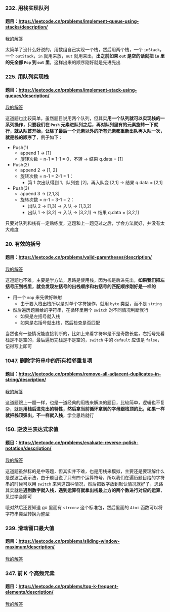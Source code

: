 ### 232. 用栈实现队列
#### 题目：https://leetcode.cn/problems/implement-queue-using-stacks/description/

[我的解答](https://github.com/EthanQC/my-learning-record/blob/main/data-structure-and-algorithm/problems-record/stack-and-queue/232-implement-queue-using-stacks.md)

太简单了没什么好说的，用数组自己实现一个栈，然后用两个栈，一个 `inStack`，一个 `outStack`，`in` 就用来放，`out` 就用来出，**出之前如果 `out` 是空的话就把 `in` 里的先全部 `Pop` 到 `out` 里**，这样出来的顺序刚好就是先进先出

### 225. 用队列实现栈
#### 题目：https://leetcode.cn/problems/implement-stack-using-queues/description/

[我的解答](https://github.com/EthanQC/my-learning-record/blob/main/data-structure-and-algorithm/problems-record/stack-and-queue/225-implement-stack-using-queues.md)

这道题也比较简单，虽然题目说用两个队列，但其实**用一个队列就可以实现栈的一系列操作，只要我们在 `Push` 元素进队列之后，再对队列里有的元素旋转一下就行，就从队首开始，让除了最后一个元素以外的所有元素都重新出队再入队一次，就是栈的顺序了**，例子如下：

* Push(1)
  * append 1 → [1]
  * 旋转次数 = n-1 = 1-1 = 0，不转
→ 结果 q.data = [1]
* Push(2)
  * append 2 → [1, 2]
  * 旋转次数 = n-1 = 2-1 = 1：
    * 第 1 次出队得到 1，队列变 [2]，再入队变 [2,1]
→ 结果 q.data = [2,1]
* Push(3)
  * append 3 → [2,1,3]
  * 旋转次数 = n-1 = 3-1 = 2：
    * 出队 2 → [1,3] → 入队 → [1,3,2]
    * 出队 1 → [3,2] → 入队 → [3,2,1]
→ 结果 q.data = [3,2,1]

只要对队列和栈有一定熟练度，这题和上一题见过之后，学会方法就好，并没有太大难度

### 20. 有效的括号
#### 题目：https://leetcode.cn/problems/valid-parentheses/description/

[我的解答](https://github.com/EthanQC/my-learning-record/blob/main/data-structure-and-algorithm/problems-record/stack-and-queue/20-valid-parentheses.md)

这道题也不难，主要是学方法，思路是使用栈，因为栈是后进先出，**如果我们把左括号压到栈里，就会发现左括号的出栈顺序和右括号的匹配顺序刚好是一样的**

* 用一个 `map` 来先做好映射
  * 由于要入栈出栈所以是对单个字符操作，就用 `byte` 类型，而不是 `string`
* 然后遍历题目给的字符串，在循环里用个 `switch` 对不同情况判断就行
  * 如果是左括号就入栈
  * 如果是右括号就出栈，然后检查是否匹配

当然也有一些情况能直接判断的，比如上来看字符串是不是奇数长度，右括号先看栈是不是空的，最后遍历完栈是不是空的，`switch` 中的 `default` 应该是 `false`，记得写上即可

### 1047. 删除字符串中的所有相邻重复项
#### 题目：https://leetcode.cn/problems/remove-all-adjacent-duplicates-in-string/description/

[我的解答](https://github.com/EthanQC/my-learning-record/blob/main/data-structure-and-algorithm/problems-record/stack-and-queue/1047-remove-all-adjacent-duplicates-in-string.md)

这道题跟上一题一样，也是一道经典的用栈来解决的题目，比较简单，逻辑也不复杂，就是**用栈后进先出的特性，然后拿当前循环拿到的字母跟栈顶的比，如果一样就把栈顶弹出，不一样就入栈**，学会思路就行

### 150. 逆波兰表达式求值
#### 题目：https://leetcode.cn/problems/evaluate-reverse-polish-notation/description/

[我的解答](https://github.com/EthanQC/my-learning-record/blob/main/data-structure-and-algorithm/problems-record/stack-and-queue/150-evaluate-reverse-polish-notation.md)

这道题虽然标的是中等题，但其实并不难，也是用栈来模拟，主要还是要理解什么是逆波兰表示法，由于题目说了只有四个运算符号，所以我们在遍历题目给的字符串的时候可以用 `switch` 来列这四种情况，然后把数字放到默认情况就好了，思路其实就是**遇到数字就入栈，遇到运算符就拿出栈最上方的两个数进行对应的运算**，见过学会即可

哦对然后还要知道 go 里面有 `strconv` 这个标准包，然后里面的 `Atoi` 函数可以将字符串类型转换为整型

### 239. 滑动窗口最大值
#### 题目：https://leetcode.cn/problems/sliding-window-maximum/description/

[我的解答](https://github.com/EthanQC/my-learning-record/blob/main/data-structure-and-algorithm/problems-record/stack-and-queue/239-sliding-window-maximum.md)



### 347. 前 K 个高频元素
#### 题目：https://leetcode.cn/problems/top-k-frequent-elements/description/

[我的解答](https://github.com/EthanQC/my-learning-record/blob/main/data-structure-and-algorithm/problems-record/stack-and-queue/347-top-k-frequent-elements.md)

